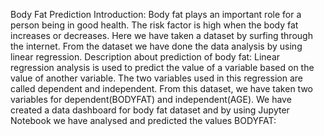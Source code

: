 Body Fat Prediction
Introduction:
Body fat plays an important role for a person being in good health. The risk factor is high when the body fat increases or decreases. Here we have taken a dataset by surfing through the internet. 
From the dataset we have done the data analysis by using linear regression. 
Description about prediction of body fat:
Linear regression analysis is used to predict the value of a variable based on the value of another variable. The two variables used in this regression are called dependent and independent. From this dataset, we have taken two variables for dependent(BODYFAT) and independent(AGE).
We have created a data dashboard for body fat dataset and by using Jupyter Notebook we have analysed and predicted the values 
BODYFAT:



